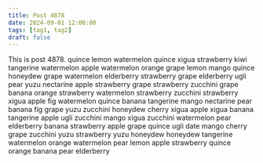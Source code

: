 ```yaml
---
title: Post 4878
date: 2024-09-01 12:00:00
tags: [tag1, tag2]
draft: false
---
```

This is post 4878.
quince
lemon
watermelon
quince
xigua
strawberry
kiwi
tangerine
watermelon
apple
watermelon
orange
grape
lemon
mango
quince
honeydew
grape
watermelon
elderberry
strawberry
grape
elderberry
ugli
pear
yuzu
nectarine
apple
strawberry
grape
strawberry
zucchini
grape
banana
orange
strawberry
watermelon
strawberry
zucchini
strawberry
xigua
apple
fig
watermelon
quince
banana
tangerine
mango
nectarine
pear
banana
fig
grape
yuzu
zucchini
honeydew
cherry
xigua
apple
xigua
banana
tangerine
apple
ugli
zucchini
mango
xigua
zucchini
watermelon
pear
elderberry
banana
strawberry
apple
grape
quince
ugli
date
mango
cherry
grape
zucchini
yuzu
strawberry
yuzu
honeydew
honeydew
tangerine
watermelon
orange
watermelon
pear
lemon
apple
strawberry
quince
orange
banana
pear
elderberry

